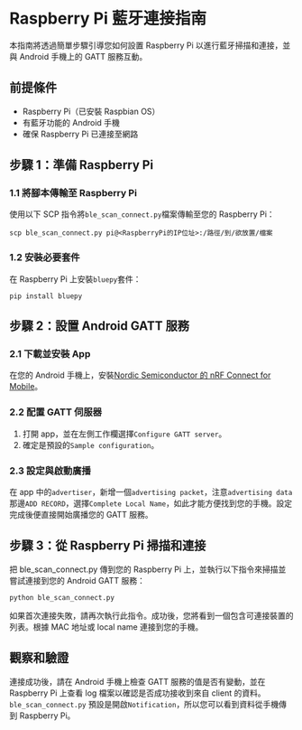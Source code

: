 # Raspberry Pi 藍牙連接指南

本指南將透過簡單步驟引導您如何設置 Raspberry Pi 以進行藍牙掃描和連接，並與 Android 手機上的 GATT 服務互動。

## 前提條件

- Raspberry Pi（已安裝 Raspbian OS）
- 有藍牙功能的 Android 手機
- 確保 Raspberry Pi 已連接至網路

## 步驟 1：準備 Raspberry Pi

### 1.1 將腳本傳輸至 Raspberry Pi

使用以下 SCP 指令將`ble_scan_connect.py`檔案傳輸至您的 Raspberry Pi：

```
scp ble_scan_connect.py pi@<RaspberryPi的IP位址>:/路徑/到/欲放置/檔案
```

### 1.2 安裝必要套件

在 Raspberry Pi 上安裝`bluepy`套件：

```
pip install bluepy
```

## 步驟 2：設置 Android GATT 服務

### 2.1 下載並安裝 App

在您的 Android 手機上，安裝[Nordic Semiconductor 的 nRF Connect for Mobile](https://play.google.com/store/apps/details?id=no.nordicsemi.android.mcp&hl=zh_TW&gl=US)。

### 2.2 配置 GATT 伺服器

1. 打開 app，並在左側工作欄選擇`Configure GATT server`。
2. 確定是預設的`Sample configuration`。

### 2.3 設定與啟動廣播

在 app 中的`advertiser`，新增一個`advertising packet`，注意`advertising data`那邊`ADD RECORD`，選擇`Complete Local Name`，如此才能方便找到您的手機。設定完成後便直接開始廣播您的 GATT 服務。

## 步驟 3：從 Raspberry Pi 掃描和連接

把 ble_scan_connect.py 傳到您的 Raspberry Pi 上，並執行以下指令來掃描並嘗試連接到您的 Android GATT 服務：

```
python ble_scan_connect.py
```

如果首次連接失敗，請再次執行此指令。成功後，您將看到一個包含可連接裝置的列表。根據 MAC 地址或 local name 連接到您的手機。

## 觀察和驗證

連接成功後，請在 Android 手機上檢查 GATT 服務的值是否有變動，並在 Raspberry Pi 上查看 log 檔案以確認是否成功接收到來自 client 的資料。
`ble_scan_connect.py` 預設是開啟`Notification`，所以您可以看到資料從手機傳到 Raspberry Pi。
